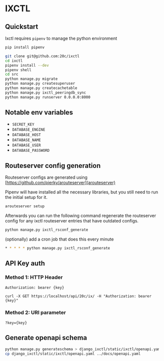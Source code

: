# IXCTL

## Quickstart

Ixctl requires `pipenv` to manage the python environment

```sh
pip install pipenv
```

```sh
git clone git@github.com:20c/ixctl
cd ixctl
pipenv install --dev
pipenv shell
cd src
python manage.py migrate
python manage.py createsuperuser
python manage.py createcachetable
python manage.py ixctl_peeringdb_sync
python manage.py runserver 0.0.0.0:8000
```

## Notable env variables

- `SECRET_KEY`
- `DATABASE_ENGINE`
- `DATABASE_HOST`
- `DATABASE_NAME`
- `DATABASE_USER`
- `DATABASE_PASSWORD`

## Routeserver config generation

Routeserver configs are generated using [https://github.com/pierky/arouteserver](arouteserver)

Pipenv will have installed all the necessary libraries, but you still need to run the
initial setup for it.

```sh
arouteserver setup
```

Afterwards you can run the following command regenerate the routeserver config for any ixctl routeserver entries that have outdated configs.

```sh
python manage.py ixctl_rsconf_generate
```

(optionally) add a cron job that does this every minute

```sh
* * * * * python manage.py ixctl_rsconf_generate
```

## API Key auth

### Method 1: HTTP Header

```
Authorization: bearer {key}
```

```
curl -X GET https://localhost/api/20c/ix/ -H "Authorization: bearer {key}"
```

### Method 2: URI parameter

```
?key={key}
```

## Generate openapi schema

```sh
python manage.py generateschema > django_ixctl/static/ixctl/openapi.yaml
cp django_ixctl/static/ixctl/openapi.yaml ../docs/openapi.yaml
```
